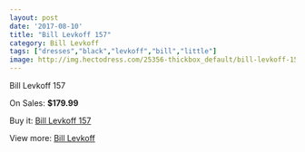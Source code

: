 ```yaml
---
layout: post
date: '2017-08-10'
title: "Bill Levkoff 157"
category: Bill Levkoff
tags: ["dresses","black","levkoff","bill","little"]
image: http://img.hectodress.com/25356-thickbox_default/bill-levkoff-157.jpg
---
```

Bill Levkoff 157

On Sales: **$179.99**
<a href="https://www.hectodress.com/bill-levkoff/11694-bill-levkoff-157.html"><amp-img layout="responsive" width="600" height="600" src="//img.hectodress.com/25356-thickbox_default/bill-levkoff-157.jpg" alt="Bill Levkoff 157 0" /></a>

Buy it: [Bill Levkoff 157](https://www.hectodress.com/bill-levkoff/11694-bill-levkoff-157.html "Bill Levkoff 157")

View more: [Bill Levkoff](https://www.hectodress.com/184-bill-levkoff "Bill Levkoff")